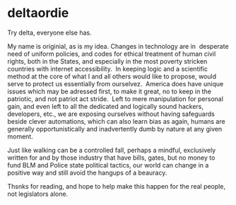 # deltaordie
Try delta, everyone else has. 

My name is originial, as is my idea. 
Changes in technology are in  desperate need of uniform policies, and codes for ethical treatment of human civil rights, both in the States, and especially in the most poverty stricken countries with internet accessibility.  In keeping logic and a scientific method at the core of what I and all others would like to propose, would serve to protect us essentially from ourselvez.  America does have unique issues which may be adressed first, to make it great, no to keep in the patriotic, and not patriot act stride.  Left to mere manipulation for personal gain, and even left to all the dedicated and logically sound hackers, developers, etc., we are exposing ourselves without having safeguards beside clever automations, which can also learn bias as again, humans are generally opportunistically and inadvertently dumb by nature at any given moment.  

Just like walking can be a controlled fall, perhaps a mindful, exclusively written for and by those industry that have bills, gates, but no money to fund BLM and Police state political tactics, our world can change in a positive way and still avoid the hangups of a beauracy.  

Thsnks for reading, and hope to help make this happen for the real people, not legislators alone.


